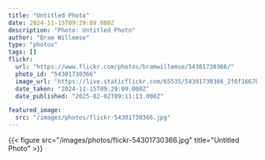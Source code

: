 ```yaml
---
title: "Untitled Photo"
date: 2024-11-15T09:29:09.000Z
description: "Photo: Untitled Photo"
author: "Bram Willemse"
type: "photos"
tags: []
flickr:
  url: "https://www.flickr.com/photos/bramwillemse/54301730366/"
  photo_id: "54301730366"
  image_url: "https://live.staticflickr.com/65535/54301730366_2f6f1667b0_h.jpg"
  date_taken: "2024-11-15T09:29:09.000Z"
  date_published: "2025-02-02T09:11:13.000Z"

featured_image:
  src: "/images/photos/flickr-54301730366.jpg"
---
```


{{< figure src="/images/photos/flickr-54301730366.jpg" title="Untitled Photo" >}}
